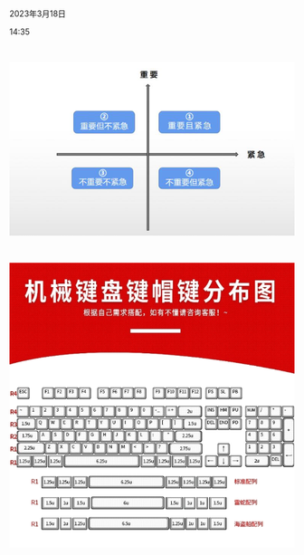  

2023年3月18日

14:35

 

![](../../assets/049_无标题页_000.png)

 

![](../../assets/049_无标题页_001.png)

 
